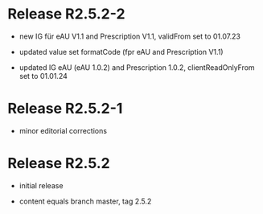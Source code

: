 # Release R2.5.2-2
- new IG für eAU V1.1 and Prescription V1.1, validFrom set to 01.07.23

- updated value set formatCode (fpr eAU and Prescription V1.1)

- updated IG eAU (eAU 1.0.2) and Prescription 1.0.2, clientReadOnlyFrom set to 01.01.24

# Release R2.5.2-1
- minor editorial corrections

# Release R2.5.2
- initial release

- content equals branch master, tag 2.5.2

